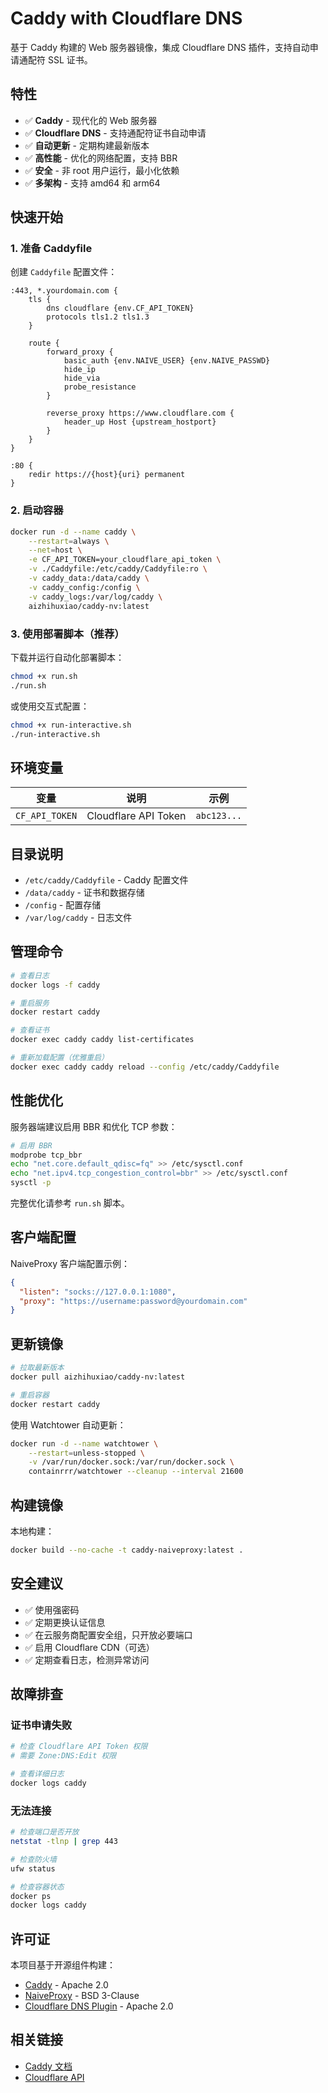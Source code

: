 # Caddy with Cloudflare DNS

基于 Caddy 构建的 Web 服务器镜像，集成 Cloudflare DNS 插件，支持自动申请通配符 SSL 证书。

## 特性

- ✅ **Caddy** - 现代化的 Web 服务器
- ✅ **Cloudflare DNS** - 支持通配符证书自动申请
- ✅ **自动更新** - 定期构建最新版本
- ✅ **高性能** - 优化的网络配置，支持 BBR
- ✅ **安全** - 非 root 用户运行，最小化依赖
- ✅ **多架构** - 支持 amd64 和 arm64

## 快速开始

### 1. 准备 Caddyfile

创建 `Caddyfile` 配置文件：

```caddyfile
:443, *.yourdomain.com {
    tls {
        dns cloudflare {env.CF_API_TOKEN}
        protocols tls1.2 tls1.3
    }

    route {
        forward_proxy {
            basic_auth {env.NAIVE_USER} {env.NAIVE_PASSWD}
            hide_ip
            hide_via
            probe_resistance
        }
        
        reverse_proxy https://www.cloudflare.com {
            header_up Host {upstream_hostport}
        }
    }
}

:80 {
    redir https://{host}{uri} permanent
}
```

### 2. 启动容器

```bash
docker run -d --name caddy \
    --restart=always \
    --net=host \
    -e CF_API_TOKEN=your_cloudflare_api_token \
    -v ./Caddyfile:/etc/caddy/Caddyfile:ro \
    -v caddy_data:/data/caddy \
    -v caddy_config:/config \
    -v caddy_logs:/var/log/caddy \
    aizhihuxiao/caddy-nv:latest
```

### 3. 使用部署脚本（推荐）

下载并运行自动化部署脚本：

```bash
chmod +x run.sh
./run.sh
```

或使用交互式配置：

```bash
chmod +x run-interactive.sh
./run-interactive.sh
```

## 环境变量

| 变量 | 说明 | 示例 |
|------|------|------|
| `CF_API_TOKEN` | Cloudflare API Token | `abc123...` |

## 目录说明

- `/etc/caddy/Caddyfile` - Caddy 配置文件
- `/data/caddy` - 证书和数据存储
- `/config` - 配置存储
- `/var/log/caddy` - 日志文件

## 管理命令

```bash
# 查看日志
docker logs -f caddy

# 重启服务
docker restart caddy

# 查看证书
docker exec caddy caddy list-certificates

# 重新加载配置（优雅重启）
docker exec caddy caddy reload --config /etc/caddy/Caddyfile
```

## 性能优化

服务器端建议启用 BBR 和优化 TCP 参数：

```bash
# 启用 BBR
modprobe tcp_bbr
echo "net.core.default_qdisc=fq" >> /etc/sysctl.conf
echo "net.ipv4.tcp_congestion_control=bbr" >> /etc/sysctl.conf
sysctl -p
```

完整优化请参考 `run.sh` 脚本。

## 客户端配置

NaiveProxy 客户端配置示例：

```json
{
  "listen": "socks://127.0.0.1:1080",
  "proxy": "https://username:password@yourdomain.com"
}
```

## 更新镜像

```bash
# 拉取最新版本
docker pull aizhihuxiao/caddy-nv:latest

# 重启容器
docker restart caddy
```

使用 Watchtower 自动更新：

```bash
docker run -d --name watchtower \
    --restart=unless-stopped \
    -v /var/run/docker.sock:/var/run/docker.sock \
    containrrr/watchtower --cleanup --interval 21600
```

## 构建镜像

本地构建：

```bash
docker build --no-cache -t caddy-naiveproxy:latest .
```

## 安全建议

- ✅ 使用强密码
- ✅ 定期更换认证信息
- ✅ 在云服务商配置安全组，只开放必要端口
- ✅ 启用 Cloudflare CDN（可选）
- ✅ 定期查看日志，检测异常访问

## 故障排查

### 证书申请失败

```bash
# 检查 Cloudflare API Token 权限
# 需要 Zone:DNS:Edit 权限

# 查看详细日志
docker logs caddy
```

### 无法连接

```bash
# 检查端口是否开放
netstat -tlnp | grep 443

# 检查防火墙
ufw status

# 检查容器状态
docker ps
docker logs caddy
```

## 许可证

本项目基于开源组件构建：
- [Caddy](https://github.com/caddyserver/caddy) - Apache 2.0
- [NaiveProxy](https://github.com/klzgrad/forwardproxy) - BSD 3-Clause
- [Cloudflare DNS Plugin](https://github.com/caddy-dns/cloudflare) - Apache 2.0

## 相关链接

- [Caddy 文档](https://caddyserver.com/docs/)
- [Cloudflare API](https://developers.cloudflare.com/api/)
